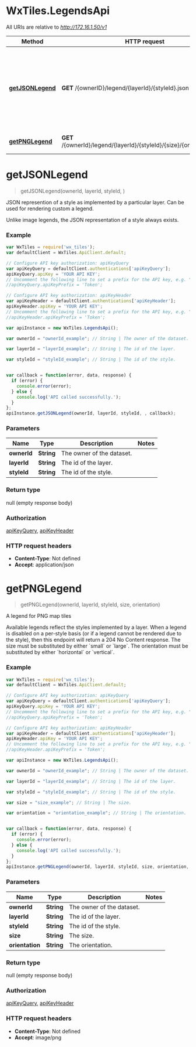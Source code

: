 # WxTiles.LegendsApi

All URIs are relative to *http://172.16.1.50/v1*

Method | HTTP request | Description
------------- | ------------- | -------------
[**getJSONLegend**](LegendsApi.md#getJSONLegend) | **GET** /{ownerID}/legend/{layerId}/{styleId}.json | JSON represention of a style as implemented by a particular layer. Can be used for rendering custom a legend.
[**getPNGLegend**](LegendsApi.md#getPNGLegend) | **GET** /{ownerId}/legend/{layerId}/{styleId}/{size}/{orientation}.png | A legend for PNG map tiles


<a name="getJSONLegend"></a>
# **getJSONLegend**
> getJSONLegend(ownerId, layerId, styleId, )

JSON represention of a style as implemented by a particular layer. Can be used for rendering custom a legend.

Unlike image legends, the JSON representation of a style always exists.

### Example
```javascript
var WxTiles = require('wx_tiles');
var defaultClient = WxTiles.ApiClient.default;

// Configure API key authorization: apiKeyQuery
var apiKeyQuery = defaultClient.authentications['apiKeyQuery'];
apiKeyQuery.apiKey = 'YOUR API KEY';
// Uncomment the following line to set a prefix for the API key, e.g. "Token" (defaults to null)
//apiKeyQuery.apiKeyPrefix = 'Token';

// Configure API key authorization: apiKeyHeader
var apiKeyHeader = defaultClient.authentications['apiKeyHeader'];
apiKeyHeader.apiKey = 'YOUR API KEY';
// Uncomment the following line to set a prefix for the API key, e.g. "Token" (defaults to null)
//apiKeyHeader.apiKeyPrefix = 'Token';

var apiInstance = new WxTiles.LegendsApi();

var ownerId = "ownerId_example"; // String | The owner of the dataset.

var layerId = "layerId_example"; // String | The id of the layer.

var styleId = "styleId_example"; // String | The id of the style.


var callback = function(error, data, response) {
  if (error) {
    console.error(error);
  } else {
    console.log('API called successfully.');
  }
};
apiInstance.getJSONLegend(ownerId, layerId, styleId, , callback);
```

### Parameters

Name | Type | Description  | Notes
------------- | ------------- | ------------- | -------------
 **ownerId** | **String**| The owner of the dataset. | 
 **layerId** | **String**| The id of the layer. | 
 **styleId** | **String**| The id of the style. | 

### Return type

null (empty response body)

### Authorization

[apiKeyQuery](../README.md#apiKeyQuery), [apiKeyHeader](../README.md#apiKeyHeader)

### HTTP request headers

 - **Content-Type**: Not defined
 - **Accept**: application/json

<a name="getPNGLegend"></a>
# **getPNGLegend**
> getPNGLegend(ownerId, layerId, styleId, size, orientation)

A legend for PNG map tiles

Available legends reflect the styles implemented by a layer. When a legend is disabled on a per-style basis (or if a legend cannot be rendered due to the style), then this endpoint will return a 204 No Content response. The size must be substituted by either &#x60;small&#x60; or &#x60;large&#x60;. The orientation must be substituted by either &#x60;horizontal&#x60; or &#x60;vertical&#x60;.

### Example
```javascript
var WxTiles = require('wx_tiles');
var defaultClient = WxTiles.ApiClient.default;

// Configure API key authorization: apiKeyQuery
var apiKeyQuery = defaultClient.authentications['apiKeyQuery'];
apiKeyQuery.apiKey = 'YOUR API KEY';
// Uncomment the following line to set a prefix for the API key, e.g. "Token" (defaults to null)
//apiKeyQuery.apiKeyPrefix = 'Token';

// Configure API key authorization: apiKeyHeader
var apiKeyHeader = defaultClient.authentications['apiKeyHeader'];
apiKeyHeader.apiKey = 'YOUR API KEY';
// Uncomment the following line to set a prefix for the API key, e.g. "Token" (defaults to null)
//apiKeyHeader.apiKeyPrefix = 'Token';

var apiInstance = new WxTiles.LegendsApi();

var ownerId = "ownerId_example"; // String | The owner of the dataset.

var layerId = "layerId_example"; // String | The id of the layer.

var styleId = "styleId_example"; // String | The id of the style.

var size = "size_example"; // String | The size.

var orientation = "orientation_example"; // String | The orientation.


var callback = function(error, data, response) {
  if (error) {
    console.error(error);
  } else {
    console.log('API called successfully.');
  }
};
apiInstance.getPNGLegend(ownerId, layerId, styleId, size, orientation, callback);
```

### Parameters

Name | Type | Description  | Notes
------------- | ------------- | ------------- | -------------
 **ownerId** | **String**| The owner of the dataset. | 
 **layerId** | **String**| The id of the layer. | 
 **styleId** | **String**| The id of the style. | 
 **size** | **String**| The size. | 
 **orientation** | **String**| The orientation. | 

### Return type

null (empty response body)

### Authorization

[apiKeyQuery](../README.md#apiKeyQuery), [apiKeyHeader](../README.md#apiKeyHeader)

### HTTP request headers

 - **Content-Type**: Not defined
 - **Accept**: image/png

